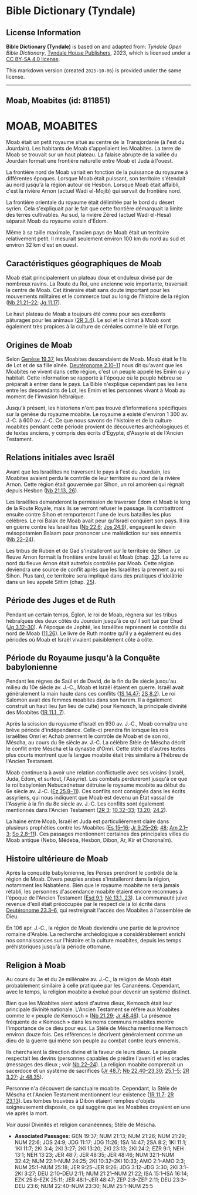 # Bible Dictionary (Tyndale)

## License Information

**Bible Dictionary (Tyndale)** is based on and adapted from: _Tyndale Open Bible Dictionary_, [Tyndale House Publishers](https://tyndaleopenresources.com/), 2023, which is licensed under a [CC BY-SA 4.0 license](https://creativecommons.org/licenses/by-sa/4.0/legalcode.en).

This markdown version (created `2025-10-06`) is provided under the same license.



--------------------------------

## Moab, Moabites (id: 811851)

MOAB, MOABITES
==============

Moab était un petit royaume situé au centre de la Transjordanie (à l'est du Jourdain). Les habitants de Moab s'appellaient les Moabites. La terre de Moab se trouvait sur un haut plateau. La falaise abrupte de la vallée du Jourdain formait une frontière naturelle entre Moab et Juda à l'ouest.

La frontière nord de Moab variait en fonction de la puissance du royaume à différentes époques. Lorsque Moab était puissant, son territoire s'étendait au nord jusqu'à la région autour de Hesbon. Lorsque Moab était affaibli, c'est la rivière Arnon (actuel Wadi el\-Mojib) qui servait de frontière nord.

La frontière orientale du royaume était délimitée par le bord du désert syrien. Cela s'expliquait par le fait que cette frontière démarquait la limite des terres cultivables. Au sud, la rivière Zéred (actuel Wadi el\-Hesa) séparait Moab du royaume voisin d'Édom.

Même à sa taille maximale, l'ancien pays de Moab était un territoire relativement petit. Il mesurait seulement environ 100 km du nord au sud et environ 32 km d'est en ouest.

Caractéristiques géographiques de Moab
--------------------------------------

Moab était principalement un plateau doux et onduleux divisé par de nombreux ravins. La Route du Roi, une ancienne voie importante, traversait le centre de Moab. Cet itinéraire était sans doute important pour les mouvements militaires et le commerce tout au long de l'histoire de la région ([Nb 21\.21–22](https://ref.ly/Num21:21-Num21:22); [Jg 11\.17](https://ref.ly/Judg11:17)).

Le haut plateau de Moab a toujours été connu pour ses excellents pâturages pour les animaux ([2R 3\.4](https://ref.ly/2Kgs3:4)). Le sol et le climat à Moab sont également très propices à la culture de céréales comme le blé et l'orge.

Origines de Moab
----------------

Selon [Genèse 19\.37](https://ref.ly/Gen19:37), les Moabites descendaient de Moab. Moab était le fils de Lot et de sa fille aînée. [Deutéronome 2\.10–11](https://ref.ly/Deut2:10-Deut2:11) nous dit qu'avant que les Moabites ne vivent dans cette région, c'est un peuple appelé les Emim qui y habitait. Cette information se rapporte à l'époque où le peuple hébreu se préparait à entrer dans le pays. La Bible n'explique cependant pas les liens entre les descendants de Lot, les Emim et les personnes vivant à Moab au moment de l'invasion hébraïque.

Jusqu'à présent, les historiens n'ont pas trouvé d'informations spécifiques sur la genèse du royaume moabite. Le royaume a existé d'environ 1 300 av. J.‑C. à 600 av. J.‑C. Ce que nous savons de l'histoire et de la culture moabites pendant cette période provient de découvertes archéologiques et de textes anciens, y compris des écrits d'Égypte, d'Assyrie et de l'Ancien Testament.

Relations initiales avec Israël
-------------------------------

Avant que les Israélites ne traversent le pays à l'est du Jourdain, les Moabites avaient perdu le contrôle de leur territoire au nord de la rivière Arnon. Cette région était gouvernée par Sihon, un roi amoréen qui régnait depuis Hesbon ([Nb 21\.13, 26](https://ref.ly/Num21:13,Num21:26)).

Les Israélites demanderont la permission de traverser Édom et Moab le long de la Route Royale, mais ils se verront refuser le passage. Ils combattront ensuite contre Sihon et remporteront l'une de leurs batailles les plus célèbres. Le roi Balak de Moab avait peur qu'Israël conquiert son pays. Il ira en guerre contre les Israélites ([Nb 22\.6](https://ref.ly/Num22:6); [Jos 24\.9](https://ref.ly/Josh24:9)), engageant le devin mésopotamien Balaam pour prononcer une malédiction sur ses ennemis ([Nb 22–24](https://ref.ly/Num22:1-Num24:25)).

Les tribus de Ruben et de Gad s'installeront sur le territoire de Sihon. Le fleuve Arnon formait la frontière entre Israël et Moab (chap. [32](https://ref.ly/Num32:1-Num32:42)). La terre au nord du fleuve Arnon était autrefois contrôlée par Moab. Cette région deviendra une source de conflit après que les Israélites la prennent au roi Sihon. Plus tard, ce territoire sera impliqué dans des pratiques d'idolâtrie dans un lieu appelé Sittim (chap. [25](https://ref.ly/Num25:1-Num25:18)).

Période des Juges et de Ruth
----------------------------

Pendant un certain temps, Églon, le roi de Moab, règnera sur les tribus hébraïques des deux côtés du Jourdain jusqu'à ce qu'il soit tué par Éhud ([Jg 3\.12–30](https://ref.ly/Judg3:12-Judg3:30)). À l'époque de Jephté, les Israélites reprennent le contrôle du nord de Moab ([11\.26](https://ref.ly/Judg11:26)). Le livre de Ruth montre qu'il y a également eu des périodes où Moab et Israël vivaient paisiblement côte à côte.

Période du Royaume jusqu'à la Conquête babylonienne
---------------------------------------------------

Pendant les règnes de Saül et de David, de la fin du 9e siècle jusqu'au milieu du 10e siècle av. J.‑C., Moab et Israël étaient en guerre. Israël avait généralement la main haute dans ces conflits ([1S 14\.47](https://ref.ly/1Sam14:47); [2S 8\.2](https://ref.ly/2Sam8:2)). Le roi Salomon avait des femmes moabites dans son harem. Il a également construit un haut lieu (un lieu de culte) pour Kemosch, la principale divinité des Moabites ([1R 11\.1, 7](https://ref.ly/1Kgs11:1,1Kgs11:7)).

Après la scission du royaume d'Israël en 930 av. J.‑C., Moab connaîtra une brève période d'indépendance. Celle\-ci prendra fin lorsque les rois israélites Omri et Achab prennent le contrôle de Moab et de son roi, Méscha, au cours du 9e siècle av. J.‑C. La célèbre Stèle de Méscha décrit le conflit entre Méscha et la dynastie d'Omri. Cette stèle et d'autres textes plus courts montrent que la langue moabite était très similaire à l'hébreu de l'Ancien Testament.

Moab continuera à avoir une relation conflictuelle avec ses voisins (Israël, Juda, Édom, et surtout, l'Assyrie). Les combats perdureront jusqu'à ce que le roi babylonien Nebucadnetsar détruise le royaume moabite au début du 6e siècle av. J.‑C. ([Ez 25\.8–11](https://ref.ly/Ezek25:8-Ezek25:11)). Ces conflits sont consignés dans les écrits assyriens, qui nous indiquent que Moab est devenu un État vassal de l'Assyrie à la fin du 8e siècle av. J.‑C. Les conflits sont également mentionnés dans l'Ancien Testament ([2R 3](https://ref.ly/2Kgs3:1-2Kgs3:27); [10\.32–33](https://ref.ly/2Kgs10:32-2Kgs10:33); [13\.20](https://ref.ly/2Kgs13:20); [24\.2](https://ref.ly/2Kgs24:2)).

La haine entre Moab, Israël et Juda est particulièrement claire dans plusieurs prophéties contre les Moabites ([Es 15–16](https://ref.ly/Isa15:1-Isa16:14); [Jr 9\.25–26](https://ref.ly/Jer9:25-Jer9:26); [48](https://ref.ly/Jer48:1-Jer48:47); [Am 2\.1–3](https://ref.ly/Amos2:1-Amos2:3); [So 2\.8–11](https://ref.ly/Zeph2:8-Zeph2:11)). Ces passages mentionnent certaines des principales villes du Moab antique (Nebo, Médeba, Hesbon, Dibon, Ar, Kir et Choronaïm).

Histoire ultérieure de Moab
---------------------------

Après la conquête babylonienne, les Perses prendront le contrôle de la région de Moab. Divers peuples arabes s'installeront dans la région, notamment les Nabatéens. Bien que le royaume moabite ne sera jamais rétabli, les personnes d'ascendance moabite étaient encore reconnues à l'époque de l'Ancien Testament ([Esd 9\.1](https://ref.ly/Ezra9:1); [Né 13\.1, 23](https://ref.ly/Neh13:1,Neh13:23)). La communauté juive revenue d'exil était préoccupée par le respect de la loi écrite dans [Deutéronome 23\.3–6](https://ref.ly/Deut23:3-Deut23:6), qui restreignait l'accès des Moabites à l'assemblée de Dieu.

En 106 apr. J.‑C., la région de Moab deviendra une partie de la province romaine d'Arabie. La recherche archéologique a considérablement enrichi nos connaissances sur l'histoire et la culture moabites, depuis les temps préhistoriques jusqu'à la période ottomane.

Religion à Moab
---------------

Au cours du 3e et du 2e millénaire av. J.‑C., la religion de Moab était probablement similaire à celle pratiquée par les Cananéens. Cependant, avec le temps, la religion moabite a évolué pour devenir un système distinct.

Bien que les Moabites aient adoré d'autres dieux, Kemosch était leur principale divinité nationale. L'Ancien Testament se réfère aux Moabites comme le « peuple de Kemosch » ([Nb 21\.29](https://ref.ly/Num21:29); [Jr 48\.46](https://ref.ly/Jer48:46)). La présence fréquente de « Kemosch » dans les noms communs moabites montre l'importance de ce dieu pour eux. La Stèle de Méscha mentionne Kemosch environ douze fois. Ces références le décrivent généralement comme un dieu de la guerre qui mène son peuple au combat contre leurs ennemis.

Ils cherchaient la direction divine et la faveur de leurs dieux. Le peuple respectait les devins (personnes capables de prédire l'avenir) et les oracles (messages des dieux ; voir [Nb 22–24](https://ref.ly/Num22:1-Num24:25)). La religion moabite comprenait un sacerdoce et un système de sacrifices ([Jr 48\.7](https://ref.ly/Jer48:7); [Nb 22\.40–23\.30](https://ref.ly/Num22:40-Num23:30); [25\.1–5](https://ref.ly/Num25:1-Num25:5); [2R 3\.27](https://ref.ly/2Kgs3:27); [Jr 48\.35](https://ref.ly/Jer48:35)).

Personne n'a découvert de sanctuaire moabite. Cependant, la Stèle de Méscha et l'Ancien Testament mentionnent leur existence ([1R 11\.7](https://ref.ly/1Kgs11:7); [2R 23\.13](https://ref.ly/2Kgs23:13)). Les tombes trouvées à Dibon étaient remplies d'objets soigneusement disposés, ce qui suggère que les Moabites croyaient en une vie après la mort.

*Voir aussi* Divinités et religion cananéennes; Stèle de Méscha.

* **Associated Passages:** GEN 19:37; NUM 21:13; NUM 21:26; NUM 21:29; NUM 22:6; JOS 24:9; JDG 11:17; JDG 11:26; 1SA 14:47; 2SA 8:2; 1KI 11:1; 1KI 11:7; 2KI 3:4; 2KI 3:27; 2KI 13:20; 2KI 23:13; 2KI 24:2; EZR 9:1; NEH 13:1; NEH 13:23; JER 48:7; JER 48:35; JER 48:46; NUM 32:1–NUM 32:42; NUM 22:1–NUM 24:25; 2KI 10:32–2KI 10:33; AMO 2:1–AMO 2:3; NUM 25:1–NUM 25:18; JER 9:25–JER 9:26; JDG 3:12–JDG 3:30; 2KI 3:1–2KI 3:27; DEU 2:10–DEU 2:11; NUM 21:21–NUM 21:22; ISA 15:1–ISA 16:14; EZK 25:8–EZK 25:11; JER 48:1–JER 48:47; ZEP 2:8–ZEP 2:11; DEU 23:3–DEU 23:6; NUM 22:40–NUM 23:30; NUM 25:1–NUM 25:5

